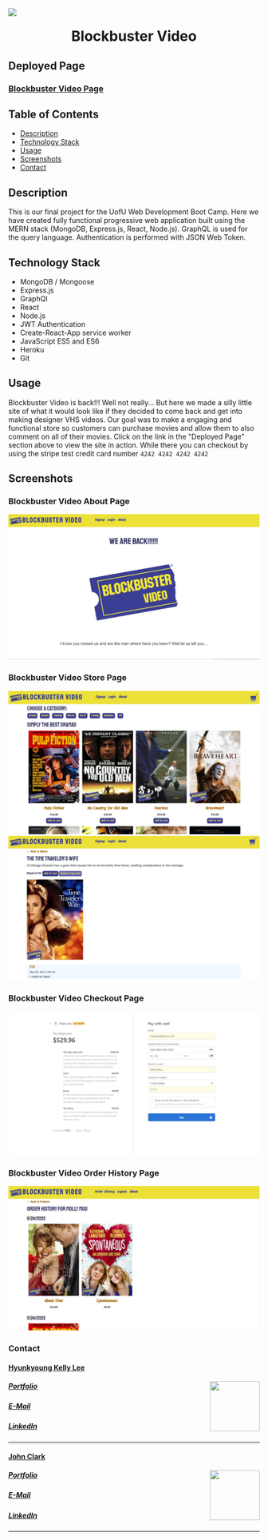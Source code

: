 <img align="left" src= "https://img.shields.io/badge/License-MIT-green">
<h1 align= "center">Blockbuster Video</h1>

## Deployed Page

<h3><a href= "">Blockbuster Video Page</a></h3>

## Table of Contents

- [Description](#description)
- [Technology Stack](#technology-stack)
- [Usage](#usage)
- [Screenshots](#screenshots)
- [Contact](#contact)

## Description

This is our final project for the UofU Web Development Boot Camp. Here we have created fully functional progressive web application built using the MERN stack (MongoDB, Express.js, React, Node.js). GraphQL is used for the query language. Authentication is performed with JSON Web Token.

## Technology Stack

- MongoDB / Mongoose
- Express.js
- GraphQl
- React
- Node.js
- JWT Authentication
- Create-React-App service worker
- JavaScript ES5 and ES6
- Heroku
- Git

## Usage

Blockbuster Video is back!!! Well not really... But here we made a silly little site of what it would look like if they decided to come back and get into making designer VHS videos. Our goal was to make a engaging and functional store so customers can purchase movies and allow them to also comment on all of their movies. Click on the link in the "Deployed Page" section above to view the site in action. While there you can checkout by using the stripe test credit card number `4242 4242 4242 4242`

## Screenshots

### Blockbuster Video About Page

<img src= "./client/public/images/about-page.jpg" alt="image of about page" >

### Blockbuster Video Store Page

<img src= "./client/public/images/store-page.jpg" alt="image of main store page" >

<img src= "./client/public/images/store-one-movie.jpg" alt="image of one item store page" >

### Blockbuster Video Checkout Page

<img src= "./client/public/images/checkout-page.jpg" alt= "image of checkout page">

### Blockbuster Video Order History Page

<img src= "./client/public/images/order-history.jpg" alt= "image of the order history page">

### Contact

<h4><a href= "https://github.com/khklee">Hyunkyoung Kelly Lee</a></h4>
<img align="right" width="100" height="100" src="https://avatars.githubusercontent.com/u/95396693?v=4 alt= "Github Profile Image">
<h5><a href= "https://khklee.github.io/HK-portfolio/">Portfolio</a></h5>  
<h5><a href= "mailto:amorfati38@gmail.com">E-Mail</a></h5>       
<h5><a href= "https://www.linkedin.com/in/khklee/">LinkedIn</a></h5>
<hr>

<h4><a href= "https://github.com/JohnKnee3">John Clark</a></h4>
<img align="right" width="100" height="100" src="https://avatars.githubusercontent.com/u/93677565?v=4 alt= "Github Profile Image"> 
<h5><a href= "https://johnknee3.github.io/React-Portfolio/">Portfolio</a></h5>  
<h5><a href= "mailto:john.a.clark3@gmail.com">E-Mail</a></h5>       
<h5><a href= "https://www.linkedin.com/in/john-clark-216530225/">LinkedIn</a></h5>
<hr>
